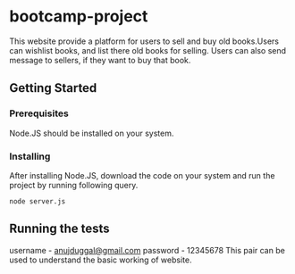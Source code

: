 # bootcamp-project

This website provide a platform for users to sell and buy old books.Users can wishlist books, and list there old books for selling.
Users can also send message to sellers, if they want to buy that book.

## Getting Started

### Prerequisites

Node.JS should be installed on your system.

### Installing

After installing Node.JS, download the code on your system and run the project by running following query.

```
node server.js
```
## Running the tests

username - anujduggal@gmail.com
password - 12345678                                                                                                                      This pair can be used to understand the basic working of website.
